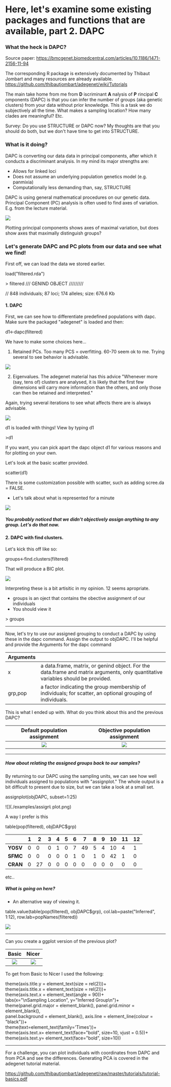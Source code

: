 # Here, let's examine some existing packages and functions that are available, part 2. DAPC

### What the heck is DAPC?

Source paper: https://bmcgenet.biomedcentral.com/articles/10.1186/1471-2156-11-94

The corresponding R package is extensively documented by Thibaut Jombart and many resources are already available. https://github.com/thibautjombart/adegenet/wiki/Tutorials  

The main take home from me from __D__ iscriminant __A__ nalysis of __P__ rincipal __C__ omponents (DAPC) is that you can infer the number of groups (aka genetic clusters) from your data without prior knowledge.  This is a task we do subjectively all the time. What makes a sampling location? How many clades are meaningful? Etc.

Survey: Do you use STRUCTURE or DAPC now? My thoughts are that you should do both, but we don't have time to get into STRUCTURE.

### What is it doing?

DAPC is converting our data data in principal components, after which it conducts a discriminant analysis. In my mind its major strengths are:
  *  Allows for linked loci
  *  Does not assume an underlying population genetics model (e.g. panmixia)
  *  Computationally less demanding than, say, STRUCTURE

DAPC is using general mathematical procedures on our genetic data.  Principal Component (PC) analysis is often used to find axes of variation. E.g. from the lecture material.

![](./examples/Figure7.png)  

Plotting principal components shows axes of maximal variation, but does show axes that maximally distinguish groups?

### Let's generate DAPC and PC plots from our data and see what we find!

First off, we can load the data we stored earlier.

load("filtered.rda")

\> filtered
/// GENIND OBJECT /////////

 // 848 individuals; 87 loci; 174 alleles; size: 676.6 Kb

#### 1. DAPC

First, we can see how to differentiate predefined populations with dapc. Make sure the packaged "adegenet" is loaded and then:

d1<-dapc(filtered)

We have to make some choices here...

1. Retained PCs. Too many PCS = overfitting. 60-70 seem ok to me. Trying several to see behavior is advisable.

![](./examples/pcs.png)  

2. Eigenvalues. The adegenet material has this advice "Whenever more (say, tens of) clusters are analysed, it is likely that the first few dimensions will carry more information than the others, and only those can then be retained and interpreted."

Again, trying several iterations to see what affects there are is always advisable.

![](./examples/eigen.png)  


d1 is loaded with things! View by typing d1

\>d1

If you want, you can pick apart the dapc object d1 for various reasons and for plotting on your own.

Let's look at the basic scatter provided.

scatter(d1)

There is some customization possible with scatter, such as adding scree.da = FALSE.

  * Let's talk about what is represented for a minute

![](./examples/dapc1.png)  


##### You probably noticed that we didn't objectively assign anything to any group. Let's do that now.


#### 2. DAPC with find clusters.

Let's kick this off like so:

groups<-find.clusters(filtered)

That will produce a BIC plot.

![](./examples/groupNum.png)  

Interpreting these is a bit artisitic in my opinion. 12 seems apropriate.

 * groups is an oject that contains the obective assignment of our individuals
 * You should view it
 
\> groups

---

Now, let's try to use our assigned grouping to conduct a DAPC by using these in the dapc command. Assign the output to objDAPC.  I'll be helpful and provide the Arguments for the dapc command

|Arguments |  |  
|----|-------------------------------------------------------------------|  
| x	 | a data.frame, matrix, or genind object. For the data.frame and matrix arguments, only quantitative variables should be provided.|  
| grp,pop	| a factor indicating the group membership of individuals; for scatter, an optional grouping of individuals.|  

This is what I ended up with. What do you think about this and the previous DAPC? 

Default population assignment |  Objective population assignment
:-------------------------:|:-------------------------:
![](./examples/dapc1.png)  |  ![](./examples/groups.png)

---

##### How about relating the assigned groups back to our samples?

By returning to our DAPC using the sampling units, we can see how well individuals assigned to populations with "assignplot." The whole output is a bit difficult to present due to size, but we can take a look at a small set.

assignplot(objDAPC, subset=1:25)  

![](./examples/assign\ plot.png) 


A way I prefer is this

table(pop(filtered), objDAPC\$grp)  

||1|2|3|4|5|6|7|8|9|10|11|12|
|---|---|---|---|---|---|---|---|---|---|---|---|---|
__YOSV__ | 0 |  0 | 0 | 1 | 0 | 7 | 49 | 5 | 4 | 10 | 4 | 1 | 
__SFMC__ | 0 |  0 | 0 | 0 | 0 | 1 | 0 | 1 | 0 | 42 |  1 | 0  |
__CRAN__ | 0 | 27 | 0 | 0 | 0 | 0 | 0 | 0 | 0 | 0 | 0 | 0  |

etc..

##### What is going on here?
  * An alternative way of viewing it.
  
table.value(table(pop(filtered), objDAPC\$grp), col.lab=paste("Inferred", 1:12), row.lab=popNames(filtered))

![](./examples/basicAssign.png) 


---

Can you create a ggplot version of the previous plot? 


Basic |  Nicer
:-------------------------:|:-------------------------:
![](./examples/basic.png)  |  ![](./examples/nicer.png)

To get from Basic to Nicer I used the following:

  theme(axis.title.y = element_text(size = rel(2)))+  
  theme(axis.title.x = element_text(size = rel(2)))+  
  theme(axis.text.x = element_text(angle = 90))+  
  labs(x="\\nSampling Location", y="Inferred Group\\n")+  
  theme(panel.grid.major = element_blank(), panel.grid.minor = element_blank(),   
        panel.background = element_blank(), axis.line = element_line(colour = "black"))+  
  theme(text=element_text(family='Times'))+  
  theme(axis.text.x= element_text(face="bold", size=10, vjust = 0.5))+  
  theme(axis.text.y= element_text(face="bold", size=10))  

---

For a challenge, you can plot individuals with coordinates from DAPC and from PCA and see the differences. Generating PCA is covered in the adegenet tutorial material.   

https://github.com/thibautjombart/adegenet/raw/master/tutorials/tutorial-basics.pdf


